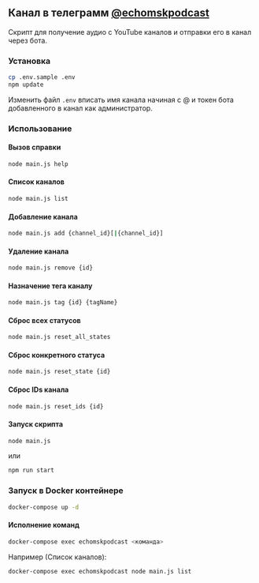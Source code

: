 ## Канал в телеграмм [@echomskpodcast](https://t.me/echomskpodcast)

Скрипт для получение аудио с YouTube каналов и отправки его в канал через бота.

### Установка

```bash
cp .env.sample .env
npm update
```

Изменить файл `.env` вписать имя канала начиная с @ и токен бота добавленного в канал как администратор. 

### Использование

#### Вызов справки

```bash
node main.js help
```

#### Список каналов

```bash
node main.js list
```

#### Добавление канала

```bash
node main.js add {channel_id}[|{channel_id}]
```

#### Удаление канала

```bash
node main.js remove {id}
```

#### Назначение тега каналу

```bash
node main.js tag {id} {tagName}
```

#### Сброс всех статусов

```bash
node main.js reset_all_states
```

#### Сброс конкретного статуса

```bash
node main.js reset_state {id}
```

#### Сброс IDs канала

```bash
node main.js reset_ids {id}
```

#### Запуск скрипта

```bash
node main.js
```

или

```bash
npm run start
```

### Запуск в Docker контейнере

```bash
docker-compose up -d
```

#### Исполнение команд

```bash
docker-compose exec echomskpodcast <команда>
```

Например (Список каналов):
```bash
docker-compose exec echomskpodcast node main.js list
```
